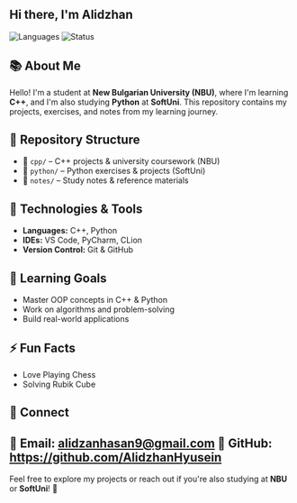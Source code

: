 ## Hi there, I'm Alidzhan

![Languages](https://img.shields.io/badge/C++-Python-blue)
![Status](https://img.shields.io/badge/learning-in_progress-green)

## 📚 About Me

Hello! I'm a student at **New Bulgarian University (NBU)**, where I'm learning **C++**, and I'm also studying **Python** at **SoftUni**. This repository contains my projects, exercises, and notes from my learning journey.

## 📌 Repository Structure

- 📂 `cpp/` – C++ projects & university coursework (NBU)  
- 📂 `python/` – Python exercises & projects (SoftUni)  
- 📂 `notes/` – Study notes & reference materials  

## 🚀 Technologies & Tools

- **Languages:** C++, Python  
- **IDEs:** VS Code, PyCharm, CLion  
- **Version Control:** Git & GitHub  

## 🎯 Learning Goals

- Master OOP concepts in C++ & Python  
- Work on algorithms and problem-solving  
- Build real-world applications

## ⚡ Fun Facts
- Love Playing Chess
- Solving Rubik Cube

## 🤝 Connect

📧 Email: alidzanhasan9@gmail.com
🔗 GitHub: https://github.com/AlidzhanHyusein
---

Feel free to explore my projects or reach out if you're also studying at **NBU** or **SoftUni**! 🚀  
